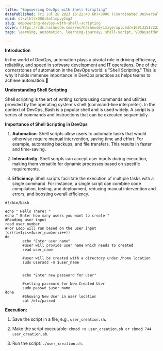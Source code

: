 ```yaml
---
title: "Empowering DevOps with Shell Scripting"
datePublished: Fri Jul 28 2023 15:22:43 GMT+0000 (Coordinated Universal Time)
cuid: clkzlhtlk000u0al1cpvy2xg2
slug: empowering-devops-with-shell-scripting
cover: https://cdn.hashnode.com/res/hashnode/image/upload/v1691335172228/a82d14fe-b083-413d-a2c0-8cc2b8993172.jpeg
tags: learning, automation, learning-journey, shell-script, 90daysofdevops

---
```


**Introduction**

In the world of DevOps, automation plays a pivotal role in driving efficiency, reliability, and speed in software development and IT operations. One of the cornerstones of automation in the DevOps world is "Shell Scripting." This is why it holds immense importance in DevOps practices as helps teams to achieve automation.🔧

**Understanding Shell Scripting**

Shell scripting is the art of writing scripts using commands and utilities provided by the operating system's shell (command-line interpreter). In the context of DevOps, Bash is a popular shell and is used widely. A script is a series of commands and instructions that can be executed sequentially.

**Importance of Shell Scripting in DevOps**

1. **Automation**: Shell scripts allow users to automate tasks that would otherwise require manual intervention, saving time and effort. For example, automating backups, and file transfers. This results in faster and time-saving.
    
2. **Interactivity**: Shell scripts can accept user inputs during execution, making them versatile for dynamic processes based on specific requirements.
    
3. **Efficiency**: Shell scripts facilitate the execution of multiple tasks with a single command. For instance, a single script can combine code compilation, testing, and deployment, reducing manual intervention and errors, and boosting overall efficiency.
    

```plaintext
#!/bin/bash

echo " Hello There! "
echo " Enter how many users you want to create "
#Reading user input
read user_number
#For Loop will run based on the user input
for((i=1;i<=$user_number;i++))
do
        echo "Enter user name"
        #user will provide user name which needs to created
        read user_name
        
        #user will be created with a directory under /home location
        sudo useradd -m $user_name
        
        
        echo "Enter new password for user"
        
        #setting password for New Created User
        sudo passwd $user_name
done
        #Showing New User in user location
        cat /etc/passwd
```

**Execution:**

1. Save the script in a file, e.g., `user_creation.sh`.
    
2. Make the script executable: `chmod +x user_creation.sh or chmod 744 user_creation.sh`.
    
3. Run the script: `./user_creation.sh`.